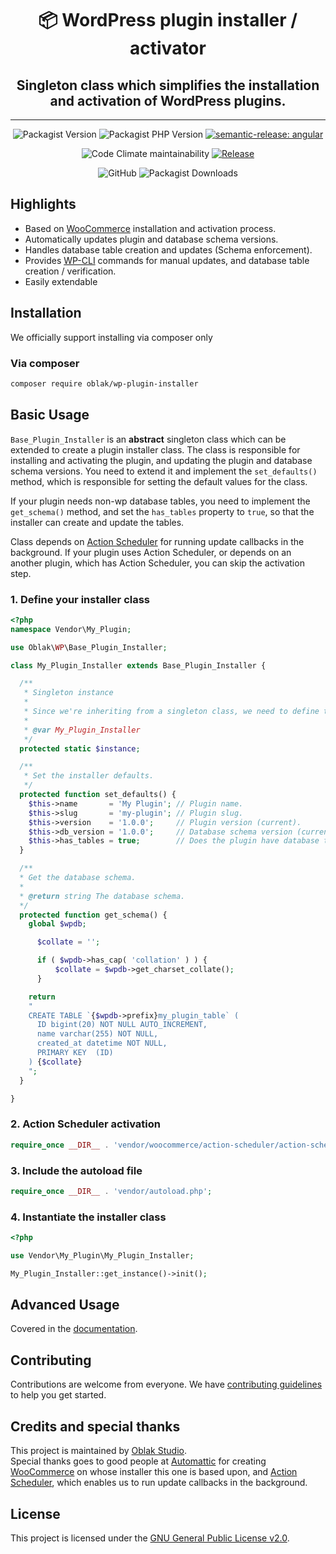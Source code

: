 <center>

# 📦 WordPress plugin installer / activator
## Singleton class which simplifies the installation and activation of WordPress plugins.

<hr>

![Packagist Version](https://img.shields.io/packagist/v/oblak/wp-plugin-installer)
![Packagist PHP Version](https://img.shields.io/packagist/dependency-v/oblak/wp-plugin-installer/php)
[![semantic-release: angular](https://img.shields.io/badge/semantic--release-angular-e10079?logo=semantic-release)](https://github.com/semantic-release/semantic-release)

![Code Climate maintainability](https://img.shields.io/codeclimate/maintainability/oblakstudio/wp-plugin-installer)
[![Release](https://github.com/oblakstudio/wp-plugin-installer/actions/workflows/release.yml/badge.svg)](https://github.com/oblakstudio/wp-plugin-installer/actions/workflows/release.yml)

![GitHub](https://img.shields.io/github/license/oblakstudio/wp-plugin-installer)
![Packagist Downloads](https://img.shields.io/packagist/dm/oblak/wp-plugin-installer)

</center>

## Highlights
 * Based on [WooCommerce](https://woocommerce.com) installation and activation process.
 * Automatically updates plugin and database schema versions.
 * Handles database table creation and updates (Schema enforcement).
 * Provides [WP-CLI](https://wp-cli.org) commands for manual updates, and database table creation / verification.
 * Easily extendable

## Installation

We officially support installing via composer only

### Via composer
```bash
composer require oblak/wp-plugin-installer
```

## Basic Usage

``Base_Plugin_Installer`` is an **abstract** singleton class which can be extended to create a plugin installer class. The class is responsible for installing and activating the plugin, and updating the plugin and database schema versions.
You need to extend it and implement the ``set_defaults()`` method, which is responsible for setting the default values for the class.

If your plugin needs non-wp database tables, you need to implement the ``get_schema()`` method, and set the ``has_tables`` property to ``true``, so that the installer can create and update the tables.

Class depends on [Action Scheduler](https://actionscheduler.org) for running update callbacks in the background.
If your plugin uses Action Scheduler, or depends on an another plugin, which has Action Scheduler, you can skip the activation step.

### 1. Define your installer class

```php
<?php
namespace Vendor\My_Plugin;

use Oblak\WP\Base_Plugin_Installer;

class My_Plugin_Installer extends Base_Plugin_Installer {

  /**
   * Singleton instance
   *
   * Since we're inheriting from a singleton class, we need to define this property.
   *
   * @var My_Plugin_Installer
   */
  protected static $instance;

  /**
   * Set the installer defaults.
   */
  protected function set_defaults() {
    $this->name       = 'My Plugin'; // Plugin name.
    $this->slug       = 'my-plugin'; // Plugin slug.
    $this->version    = '1.0.0';     // Plugin version (current).
    $this->db_version = '1.0.0';     // Database schema version (current).
    $this->has_tables = true;        // Does the plugin have database tables?
  }

  /**
  * Get the database schema.
  *
  * @return string The database schema.
  */
  protected function get_schema() {
    global $wpdb;

      $collate = '';

      if ( $wpdb->has_cap( 'collation' ) ) {
          $collate = $wpdb->get_charset_collate();
      }

    return
    "
    CREATE TABLE `{$wpdb->prefix}my_plugin_table` (
      ID bigint(20) NOT NULL AUTO_INCREMENT,
      name varchar(255) NOT NULL,
      created_at datetime NOT NULL,
      PRIMARY KEY  (ID)
    ) {$collate}
    ";
  }

}
```

### 2. Action Scheduler activation
```php
require_once __DIR__ . 'vendor/woocommerce/action-scheduler/action-scheduler.php';
```

### 3. Include the autoload file
```php
require_once __DIR__ . 'vendor/autoload.php';
```

### 4. Instantiate the installer class
```php
<?php

use Vendor\My_Plugin\My_Plugin_Installer;

My_Plugin_Installer::get_instance()->init();
```

## Advanced Usage

Covered in the [documentation](https://plugin-installer.wp.rs).

## Contributing

Contributions are welcome from everyone. We have [contributing guidelines](CONTRIBUTING.md) to help you get started.

## Credits and special thanks

This project is maintained by [Oblak Studio](https://oblak.studio).  
Special thanks goes to good people at [Automattic](https://automattic.com) for creating [WooCommerce](https://woocommerce.com) on whose installer this one is based upon, and [Action Scheduler](https://actionscheduler.org), which enables us to run update callbacks in the background.

## License

This project is licensed under the [GNU General Public License v2.0](LICENSE).


